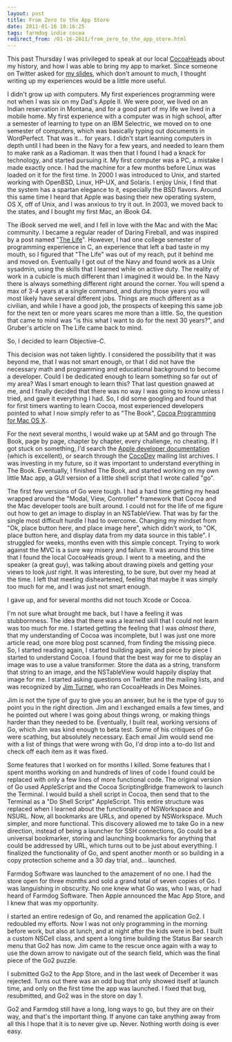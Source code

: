 ```yaml
---
layout: post
title: From Zero to the App Store
date: 2011-01-16 10:16:25
tags: farmdog indie cocoa
redirect_from: /01-16-2011/from_zero_to_the_app_store.html
---
```


This past Thursday I was privileged to speak at our local
[CocoaHeads][1] about my
history, and how I was able to bring my app to market. Since someone on
Twitter asked for [my slides][2], which don't amount to much, I thought writing up
my experiences would be a little more useful.

I didn't grow up with computers. My first experiences programming were not
when I was six on my Dad's Apple II. We were poor, we lived on an Indian
reservation in Montana, and for a good part of my life we lived in a mobile
home. My first experience with a computer was in high school, after a semester
of learning to type on an IBM Selectric, we moved on to one semester of
computers, which was basically typing out documents in WordPerfect. That was
it… for years. I didn't start learning computers in depth until I had been in
the Navy for a few years, and needed to learn them to make rank as a Radioman.
It was then that I found I had a knack for technology, and started pursuing
it. My first computer was a PC, a mistake I made exactly once. I had the
machine for a few months before Linux was loaded on it for the first time. In
2000 I was introduced to Unix, and started working with OpenBSD, Linux, HP-UX,
and Solaris. I enjoy Unix, I find that the system has a spartan elegance to
it, especially the BSD flavors. Around this same time I heard that Apple was
basing their new operating system, OS X, off of Unix, and I was anxious to try
it out. In 2003, we moved back to the states, and I bought my first Mac, an
iBook G4.

The iBook served me well, and I fell in love with the Mac and with the Mac
community. I became a regular reader of Daring Fireball, and was inspired by a
post named "[The Life][3]". However,
I had one college semester of programming experience in C, an experience that
left a bad taste in my mouth, so I figured that "The Life" was out of my
reach, put it behind me and moved on. Eventually I got out of the Navy and
found work as a Unix sysadmin, using the skills that I learned while on active
duty. The reality of work in a cubicle is much different than I imagined it
would be. In the Navy there is always something different right around the
corner. You will spend a max of 3-4 years at a single command, and during
those years you will most likely have several different jobs. Things are much
different as a civilian, and while I have a good job, the prospects of keeping
this same job for the next ten or more years scares me more than a little. So,
the question that came to mind was "is this what I want to do for the next 30
years?", and Gruber's article on The Life came back to mind.

So, I decided to learn Objective-C.

This decision was not taken lightly. I considered the possibility that it was
beyond me, that I was not smart enough, or that I did not have the necessary
math and programming and educational background to become a developer. Could I
be dedicated enough to learn something so far out of my area? Was I smart
enough to learn this? That last question gnawed at me, and I finally decided
that there was no way I was going to know unless I tried, and gave it
everything I had. So, I did some googling and found that for first timers
wanting to learn Cocoa, most experienced developers pointed to what I now
simply refer to as "The Book", [Cocoa Programming for Mac OS
X][4].

For the next several months, I would wake up at 5AM and go through The Book,
page by page, chapter by chapter, every challenge, no cheating. If I got stuck
on something, I'd search the [Apple developer
documentation][5] (which is
excellent), or search through the
[CocoDev][6] mailing list
archives. I was investing in my future, so it was important to understand
everything in The Book. Eventually, I finished The Book, and started working
on my own little Mac app, a GUI version of a little shell script that I wrote
called "go".

The first few versions of Go were tough. I had a hard time getting my head
wrapped around the "Modal, View, Controller" framework that Cocoa and the Mac
developer tools are built around. I could not for the life of me figure out
how to get an image to display in an NSTableView. That was by far the single
most difficult hurdle I had to overcome. Changing my mindset from "Ok, place
button here, and place image here", which didn't work, to "OK, place button
here, and display data from my data source in this table". I struggled for
weeks, months even with this simple concept. Trying to work against the MVC is
a sure way misery and failure. It was around this time that I found the local
CocoaHeads group. I went to a meeting, and the speaker (a great guy), was
talking about drawing pixels and getting your views to look _just_ right. It
was interesting, to be sure, but over my head at the time. I left that meeting
disheartened, feeling that maybe it was simply too much for me, and I was just
not smart enough.

I gave up, and for several months did not touch Xcode or Cocoa.

I'm not sure what brought me back, but I have a feeling it was stubbornness.
The idea that there was a learned skill that I could not learn was too much
for me. I started getting the feeling that I was _almost there_, that my
understanding of Cocoa was incomplete, but I was just one more article read,
one more blog post scanned, from finding the missing piece. So, I started
reading again, I started building again, and piece by piece I started to
understand Cocoa. I found that the best way for me to display an image was to
use a value transformer. Store the data as a string, transform that string to
an image, and the NSTableView would happily display that image for me. I
started asking questions on Twitter and the mailing lists, and was recognized
by [Jim Turner][7], who ran CocoaHeads in Des
Moines.

Jim is not the type of guy to give you an answer, but he is the type of guy to
point you in the right direction. Jim and I exchanged emails a few times, and
he pointed out where I was going about things wrong, or making things harder
than they needed to be. Eventually, I built real, working versions of Go,
which Jim was kind enough to beta test. Some of his critiques of Go were
scathing, but absolutely necessary. Each email Jim would send me with a list
of things that were wrong with Go, I'd drop into a to-do list and check off
each item as it was fixed.

Some features that I worked on for months I killed. Some features that I spent
months working on and hundreds of lines of code I found could be replaced with
only a few lines of more functional code. The original version of Go used
AppleScript and the Cocoa ScriptingBridge framework to launch the Terminal. I
would build a shell script in Cocoa, then send that to the Terminal as a "Do
Shell Script" AppleScript. This entire structure was replaced when I learned
about the functionality of NSWorkspace and NSURL. Now, all bookmarks are URLs,
and opened by NSWorkspace. Much simpler, and more functional. This discovery
allowed me to take Go in a new direction, instead of being a launcher for SSH
connections, Go could be a universal bookmarker, storing and launching
bookmarks for anything that could be addressed by URL, which turns out to be
just about everything. I finalized the functionality of Go, and spent another
month or so building in a copy protection scheme and a 30 day trial, and…
launched.

Farmdog Software was launched to the amazement of no one. I had the store open
for three months and sold a grand total of seven copies of Go. I was
languishing in obscurity. No one knew what Go was, who I was, or had heard of
Farmdog Software. Then Apple announced the Mac App Store, and I knew that was
my opportunity.

I started an entire redesign of Go, and renamed the application Go2. I
redoubled my efforts. Now I was not only programming in the morning before
work, but also at lunch, and at night after the kids were in bed. I built a
custom NSCell class, and spent a long time building the Status Bar search menu
that Go2 has now. Jim came to the rescue once again with a way to use the down
arrow to navigate out of the search field, which was the final piece of the
Go2 puzzle.

I submitted Go2 to the App Store, and in the last week of December it was
rejected. Turns out there was an odd bug that only showed itself at launch
time, and only on the first time the app was launched. I fixed that bug,
resubmitted, and Go2 was in the store on day 1.

Go2 and Farmdog still have a long, long ways to go, but they are on their way,
and that's the important thing. If anyone can take anything away from all this
I hope that it is to never give up. Never. Nothing worth doing is ever easy.


[1]: http://cocoaheads.org/us/DesMoinesIowa/index.html
[2]: http://public.iwork.com/document/?d=CocoaHeads_Presentation.key&a=p62622474
[3]: http://daringfireball.net/2005/10/the_life
[4]: http://www.amazon.com/Cocoa-Programming-Mac-OS-3rd/dp/0321503619
[5]: http://developer.apple.com/library/mac/navigation/
[6]: http://lists.apple.com/mailman/listinfo/cocoa-dev
[7]: http://www.nukethemfromorbit.com/
